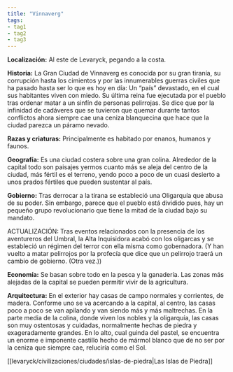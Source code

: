 ```yaml
---
title: "Vinnaverg"
tags: 
- tag1
- tag2
- tag3
---
```


**Localización:** Al este de Levaryck, pegando a la costa.

**Historia:** La Gran Ciudad de Vinnaverg es conocida por su gran tiranía, su corrupción hasta los cimientos y por las innumerables guerras civiles que ha pasado hasta ser lo que es hoy en día: Un “país” devastado, en el cual sus habitantes viven con miedo. Su última reina fue ejecutada por el pueblo tras ordenar matar a un sinfín de personas pelirrojas. Se dice que por la infinidad de cadáveres que se tuvieron que quemar durante tantos conflictos ahora siempre cae una ceniza blanquecina que hace que la ciudad parezca un páramo nevado.

**Razas y criaturas:** Principalmente es habitado por enanos, humanos y faunos.

**Geografía:** Es una ciudad costera sobre una gran colina. Alrededor de la capital todo son paisajes yermos cuanto más se aleja del centro de la ciudad, más fértil es el terreno, yendo poco a poco de un cuasi desierto a unos prados fértiles que pueden sustentar al país.

**Gobierno:** Tras derrocar a la tirana se estableció una Oligarquía que abusa de su poder. Sin embargo, parece que el pueblo está dividido pues, hay un pequeño grupo revolucionario que tiene la mitad de la ciudad bajo su mandato.

ACTUALIZACIÓN: Tras eventos relacionados con la presencia de los aventureros del Umbral, la Alta Inquisidora acabó con los oligarcas y se estableció un régimen del terror con ella misma como gobernadora. (Y han vuelto a matar pelirrojos por la profecía que dice que un pelirrojo traerá un cambio de gobierno. (Otra vez.))

**Economía:** Se basan sobre todo en la pesca y la ganadería. Las zonas más alejadas de la capital se pueden permitir vivir de la agricultura.

**Arquitectura:** En el exterior hay casas de campo normales y corrientes, de madera. Conforme uno se va acercando a la capital, al centro, las casas poco a poco se van apilando y van siendo más y más maltrechas. En la parte media de la colina, donde viven los nobles y la oligarquía, las casas son muy ostentosas y cuidadas, normalmente hechas de piedra y exageradamente grandes. En lo alto, cual guinda del pastel, se encuentra un enorme e imponente castillo hecho de mármol blanco que de no ser por la ceniza que siempre cae, reluciría como el Sol.

[[levaryck/civilizaciones/ciudades/islas-de-piedra|Las Islas de Piedra]]